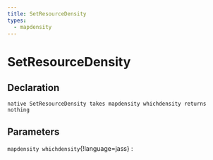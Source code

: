 ```yaml
---
title: SetResourceDensity
types:
  - mapdensity
---
```


# SetResourceDensity

## Declaration

```jass
native SetResourceDensity takes mapdensity whichdensity returns nothing
```

## Parameters
`mapdensity whichdensity`{!language=jass}
: 
